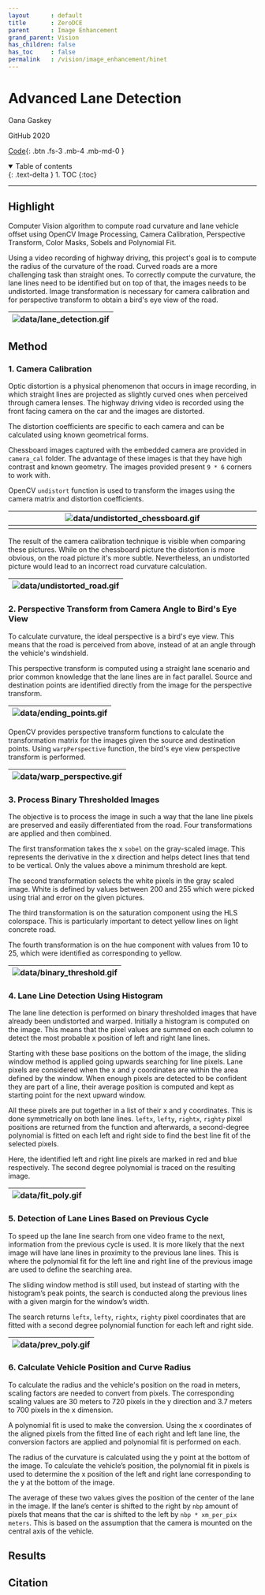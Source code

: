 ```yaml
---
layout      : default
title       : ZeroDCE
parent	    : Image Enhancement
grand_parent: Vision
has_children: false
has_toc     : false
permalink   : /vision/image_enhancement/hinet
---
```


# Advanced Lane Detection

Oana Gaskey

GitHub 2020

[Code](https://github.com/OanaGaskey/Advanced-Lane-Detection){: .btn .fs-3 .mb-4 .mb-md-0 }

<details open markdown="block">
  <summary>Table of contents</summary>
  {: .text-delta }
  1. TOC
  {:toc}
</details>

---

## Highlight

Computer Vision algorithm to compute road curvature and lane vehicle offset
using OpenCV Image Processing, Camera Calibration, Perspective Transform,
Color Masks, Sobels and Polynomial Fit.

Using a video recording of highway driving, this project's goal is to compute
the radius of the curvature of the road. Curved roads are a more challenging
task than straight ones. To correctly compute the curvature, the lane lines need
to be identified but on top of that, the images needs to be undistorted.
Image transformation is necessary for camera calibration and for perspective
transform to obtain a bird's eye view of the road.

| ![data/lane_detection.gif](data/lane_detection.gif) |
|:---------------------------------------------------:|

## Method

### 1. Camera Calibration

Optic distortion is a physical phenomenon that occurs in image recording, in
which straight lines are projected as slightly curved ones when perceived
through camera lenses. The highway driving video is recorded using the front
facing camera on the car and the images are distorted.

The distortion coefficients are specific to each camera and can be calculated
using known geometrical forms.

Chessboard images captured with the embedded camera are provided in `camera_cal`
folder. The advantage of these images is that they have high contrast and known
geometry. The images provided present `9 * 6` corners to work with.

OpenCV `undistort` function is used to transform the images using the camera
matrix and distortion coefficients.

| ![data/undistorted_chessboard.gif](data/undistorted_chessboard.gif) |
|:-------------------------------------------------------------------:|
|                         <img width="700" />                         |

The result of the camera calibration technique is visible when comparing these
pictures. While on the chessboard picture the distortion is more obvious, on
the road picture it's more subtle. Nevertheless, an undistorted picture would
lead to an incorrect road curvature calculation.

| ![data/undistorted_road.gif](data/undistorted_road.gif) |
|:-------------------------------------------------------:|

### 2. Perspective Transform from Camera Angle to Bird's Eye View

To calculate curvature, the ideal perspective is a bird's eye view. This means
that the road is perceived from above, instead of at an angle through the
vehicle's windshield.

This perspective transform is computed using a straight lane scenario and prior
common knowledge that the lane lines are in fact parallel. Source and
destination
points are identified directly from the image for the perspective transform.

| ![data/ending_points.gif](data/ending_points.gif) |
|:-------------------------------------------------:|

OpenCV provides perspective transform functions to calculate the transformation
matrix for the images given the source and destination points.
Using `warpPerspective` function, the bird's eye view perspective transform is
performed.

| ![data/warp_perspective.gif](data/warp_perspective.gif) |
|:-------------------------------------------------------:|

### 3. Process Binary Thresholded Images

The objective is to process the image in such a way that the lane line pixels
are preserved and easily differentiated from the road. Four transformations are
applied and then combined.

The first transformation takes the x `sobel` on the gray-scaled image.
This represents the derivative in the x direction and helps detect lines that
tend to be vertical. Only the values above a minimum threshold are kept.

The second transformation selects the white pixels in the gray scaled image.
White is defined by values between 200 and 255 which were picked using trial
and error on the given pictures.

The third transformation is on the saturation component using the HLS
colorspace.
This is particularly important to detect yellow lines on light concrete road.

The fourth transformation is on the hue component with values from 10 to 25,
which were identified as corresponding to yellow.

| ![data/binary_threshold.gif](data/binary_threshold.gif) |
|:-------------------------------------------------------:|

### 4. Lane Line Detection Using Histogram

The lane line detection is performed on binary thresholded images that have
already been undistorted and warped. Initially a histogram is computed on the
image. This means that the pixel values are summed on each column to detect the
most probable x position of left and right lane lines.

Starting with these base positions on the bottom of the image, the sliding
window method is applied going upwards searching for line pixels. Lane pixels
are considered when the x and y coordinates are within the area defined by the
window. When enough pixels are detected to be confident they are part of a line,
their average position is computed and kept as starting point for the next
upward window.

All these pixels are put together in a list of their x and y coordinates.
This is done symmetrically on both lane lines. `leftx`, `lefty`, `rightx`,
`righty` pixel positions are returned from the function and afterwards, a
second-degree polynomial is fitted on each left and right side to find the best
line fit of the selected pixels.

Here, the identified left and right line pixels are marked in red and blue
respectively. The second degree polynomial is traced on the resulting image.

| ![data/fit_poly.gif](data/fit_poly.gif) |
|:---------------------------------------:|

### 5. Detection of Lane Lines Based on Previous Cycle

To speed up the lane line search from one video frame to the next, information
from the previous cycle is used. It is more likely that the next image will have
lane lines in proximity to the previous lane lines. This is where the polynomial
fit for the left line and right line of the previous image are used to define
the searching area.

The sliding window method is still used, but instead of starting with the
histogram’s peak points, the search is conducted along the previous lines with
a given margin for the window’s width.

The search returns `leftx`, `lefty`, `rightx`, `righty` pixel coordinates that
are fitted with a second degree polynomial function for each left and right
side.

| ![data/prev_poly.gif](data/prev_poly.gif) |
|:-----------------------------------------:|

### 6. Calculate Vehicle Position and Curve Radius

To calculate the radius and the vehicle's position on the road in meters,
scaling factors are needed to convert from pixels. The corresponding scaling
values are 30 meters to 720 pixels in the y direction and 3.7 meters to 700
pixels in the x dimension.

A polynomial fit is used to make the conversion. Using the x coordinates of the
aligned pixels from the fitted line of each right and left lane line, the
conversion factors are applied and polynomial fit is performed on each.

The radius of the curvature is calculated using the y point at the bottom of
the image. To calculate the vehicle’s position, the polynomial fit in pixels is
used to determine the x position of the left and right lane corresponding to the
y at the bottom of the image.

The average of these two values gives the position of the center of the lane in
the image. If the lane’s center is shifted to the right by `nbp` amount of
pixels that means that the car is shifted to the left
by `nbp * xm_per_pix meters`.
This is based on the assumption that the camera is mounted on the central axis
of the vehicle.

## Results

## Citation
